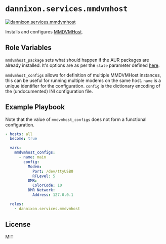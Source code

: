 # `dannixon.services.mmdvmhost`

[![dannixon.services.mmdvmhost](https://github.com/DanNixon/ansible-services/actions/workflows/mmdvmhost.yml/badge.svg?branch=main)](https://github.com/DanNixon/ansible-services/actions/workflows/mmdvmhost.yml)

Installs and configures [MMDVMHost](https://github.com/g4klx/MMDVMHost).

## Role Variables

`mmdvmhost_package` sets what should happen if the AUR packages are already installed.
It's options are as per the `state` parameter defined [here](https://github.com/kewlfft/ansible-aur#options).

`mmdvmhost_configs` allows for definition of multiple MMDVMHost instances, this can be useful for running multiple modems on the same host.
`name` is a unique identifier for the configuration.
`config` is the dictionary encoding of the (undocumented) INI configuration file.

## Example Playbook

Note that the value of `mmdvmhost_configs` does not form a functional configuration.

```yaml
- hosts: all
  become: true

  vars:
    mmdvmhost_configs:
      - name: main
        config:
          Modem:
            Port: /dev/ttyUSB0
            RFLevel: 5
          DMR:
            ColorCode: 10
          DMR Network:
            Address: 127.0.0.1

  roles:
    - dannixon.services.mmdvmhost
```

## License

MIT
